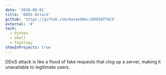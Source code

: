 ```yaml
---
date: '2016-08-01'
title: 'DDOS Attack'
github: 'https://github.com/HaseebWar/DDOSATTACK'
external: '#'
tech:
  - Python
  - Shell
  - Topology
showInProjects: true
---
```


DDoS attack is like a flood of fake requests that clog up a server, making it unavailable to legitimate users.
